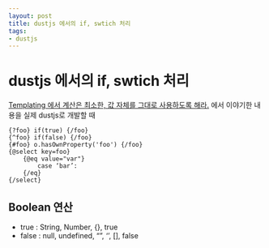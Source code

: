 ```yaml
---
layout: post
title: dustjs 에서의 if, swtich 처리 
tags: 
- dustjs
---
```


# dustjs 에서의 if, swtich 처리 

[Templating 에서 계산은 최소한, 값 자체를 그대로 사용하도록 해라.](/1) 에서 이야기한 내용을 실제 dustjs로 개발할 때 

~~~
{?foo} if(true) {/foo}
{^foo} if(false) {/foo}
{#foo} o.hasOwnProperty('foo') {/foo}
{@select key=foo} 
	{@eq value="var"}
		case ‘bar’:
	{/eq}
{/select}
~~~

## Boolean 연산

- true : String, Number, {}, true
- false : null, undefined, “”, ‘’, [], false 
